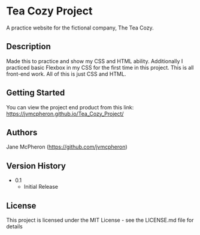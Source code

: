 # Tea Cozy Project

A practice website for the fictional company, The Tea Cozy. 

## Description

Made this to practice and show my CSS and HTML ability. Additionally I practiced basic Flexbox in my CSS for the first time in this project. This is all front-end work. All of this is just CSS and HTML.

## Getting Started

You can view the project end product from this link: https://jvmcpheron.github.io/Tea_Cozy_Project/ 


## Authors

Jane McPheron (https://github.com/jvmcpheron)

## Version History

* 0.1
    * Initial Release

## License

This project is licensed under the MIT License - see the LICENSE.md file for details


